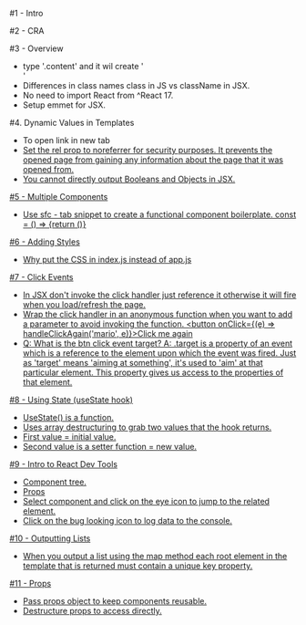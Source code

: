 #1 - Intro

#2 - CRA

#3 - Overview

- type '.content' and it wil create '<div className="content"></div>'
- Differences in class names class in JS vs className in JSX.
- No need to import React from ^React 17.
- Setup emmet for JSX.

#4. Dynamic Values in Templates

- To open link in new tab <a href={link} target="_blank" rel="noreferrer">
- Set the rel prop to noreferrer for security purposes. It prevents the opened page from gaining any information about the page that it was opened from.
- You cannot directly output Booleans and Objects in JSX.

#5 - Multiple Components

- Use sfc - tab snippet to create a functional component boilerplate.
  const = () => {return ()}

#6 - Adding Styles

- Why put the CSS in index.js instead of app.js

#7 - Click Events

- In JSX don't invoke the click handler just reference it otherwise it will fire when you load/refresh the page.
- Wrap the click handler in an anonymous function when you want to add a parameter to avoid invoking the function. <button onClick={(e) => handleClickAgain('mario', e)}>Click me again</button>
- Q: What is the btn click event target?
  A: .target is a property of an event which is a reference to the element upon which the event was fired. Just as 'target' means 'aiming at something', it's used to 'aim' at that particular element. This property gives us access to the properties of that element.

#8 - Using State (useState hook)

- UseState() is a function.
- Uses array destructuring to grab two values that the hook returns.
- First value = initial value.
- Second value is a setter function = new value.

#9 - Intro to React Dev Tools

- Component tree.
- Props
- Select component and click on the eye icon to jump to the related element.
- Click on the bug looking icon to log data to the console.

#10 - Outputting Lists

- When you output a list using the map method each root element in the template that is returned must contain a unique key property.

#11 - Props

- Pass props object to keep components reusable.
- Destructure props to access directly.
